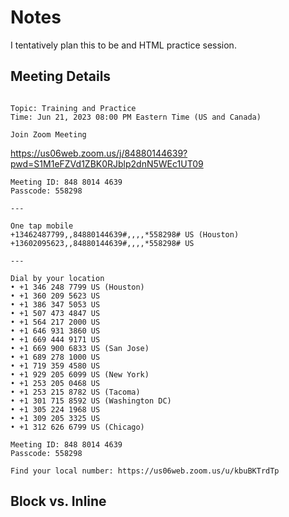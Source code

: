 # Notes

I tentatively plan this to be and HTML practice session.

## Meeting Details

```

Topic: Training and Practice
Time: Jun 21, 2023 08:00 PM Eastern Time (US and Canada)

Join Zoom Meeting
```
https://us06web.zoom.us/j/84880144639?pwd=S1M1eFZVd1ZBK0RJblp2dnN5WEc1UT09
```
Meeting ID: 848 8014 4639
Passcode: 558298

---

One tap mobile
+13462487799,,84880144639#,,,,*558298# US (Houston)
+13602095623,,84880144639#,,,,*558298# US

---

Dial by your location
• +1 346 248 7799 US (Houston)
• +1 360 209 5623 US
• +1 386 347 5053 US
• +1 507 473 4847 US
• +1 564 217 2000 US
• +1 646 931 3860 US
• +1 669 444 9171 US
• +1 669 900 6833 US (San Jose)
• +1 689 278 1000 US
• +1 719 359 4580 US
• +1 929 205 6099 US (New York)
• +1 253 205 0468 US
• +1 253 215 8782 US (Tacoma)
• +1 301 715 8592 US (Washington DC)
• +1 305 224 1968 US
• +1 309 205 3325 US
• +1 312 626 6799 US (Chicago)

Meeting ID: 848 8014 4639
Passcode: 558298

Find your local number: https://us06web.zoom.us/u/kbuBKTrdTp

```

## Block vs. Inline